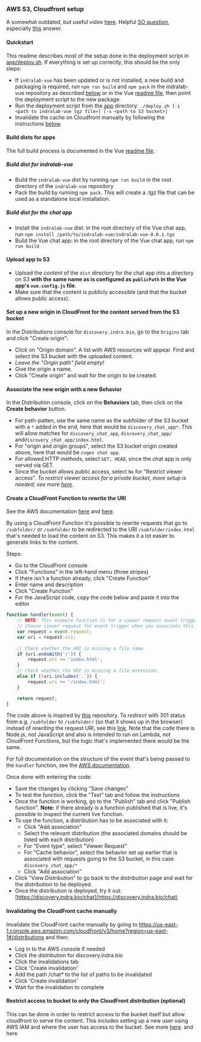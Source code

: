 ### AWS S3, Cloudfront setup

A somewhat outdated, but useful video [here](https://www.youtube.com/watch?v=5r9Q-tI7mMw).
Helpful [SO question](https://stackoverflow.com/questions/31017105/how-do-you-set-a-default-root-object-for-subdirectories-for-a-statically-hosted), 
especially [this](https://stackoverflow.com/a/69157535/10478812) answer.

#### Quickstart

This readme describes most of the setup done in the deployment script in [app/deploy.sh](./app/deploy.sh). If 
everything is set up correctly, this should be the only steps:
- If `indralab-vue` has been updated or is not installed, a new build and packaging is required, run `npm run build` 
  and `npm pack` in the indralab-vue repository as described [below](#build-dist-for-indralab-vue) or in the Vue 
  [readme file](./app/README.md), then point the deployment script to the new package.
- Run the deployment script from the [app](./app) directory:
  `./deploy.sh [-i <path to indralab-vue tgz file>] [-s <path to S3 bucket>]`
- Invalidate the cache on Cloudfront manually by following the instructions [below](#invalidating-the-cloudfront-cache-manually).

#### Build dists for apps

The full build process is documented in the Vue [readme file](./app/README.md).

##### Build dist for indralab-vue

- Build the `indralab-vue` dist by running `npm run build` in the root directory of the `indralab-vue` repository
- Pack the build by running `npm pack`. This will create a .tgz file that can be used as a standalone local installation.

##### Build dist for the chat app
- Install the `indralab-vue` dist: in the root directory of the Vue chat app, run `npm install /path/to/indralab-vue/indralab-vue-0.0.1.tgz`
- Build the Vue chat app: in the root directory of the Vue chat app, run `npm run build`

#### Upload app to S3

- Upload the _content_ of the `dist` directory for the chat app into a directory on S3 **with the same name as is 
  configured as `publicPath` in the Vue app's `vue.config.js` file**.
- Make sure that the content is publicly accessible (and that the bucket allows public access).

#### Set up a new origin in CloudFront for the content served from the S3 bucket

In the Distributions console for `discovery.indra.bio`, go to the `Origins` tab and click "Create origin":

- Click on "Origin domain". A list with AWS resources will appear. Find and select the S3 bucket with the uploaded content.
- _Leave the "Origin path" field empty!_
- Give the origin a name.
- Click "Create origin" and wait for the origin to be created.

#### Associate the new origin with a new Behavior

In the Distribution console, click on the **Behaviors** tab, then click on the **Create behavior** button.

- For path-patten, use the same name as the subfolder of the S3 bucket with a `*` added in the end, here that would 
  be `discovery_chat_app*`. This will allow matches for `discovery_chat_app`, `discovery_chat_app/` 
  and`discovery_chat_app/index.html`.
- For "origin and origin groups", select the S3 bucket origin created above, here that would be `cogex chat app`.
- For allowed HTTP methods, select `GET, HEAD`, since the chat app is only served via GET.
- Since the bucket allows public access, select `No` for "Restrict viewer access". _To restrict viewer access for a 
  private bucket, more setup is needed; see more
  [here](https://docs.aws.amazon.com/AmazonCloudFront/latest/DeveloperGuide/private-content-restricting-access-to-s3.html)._

#### Create a CloudFront Function to rewrite the URI

See the AWS documentation
[here](https://docs.aws.amazon.com/AmazonCloudFront/latest/DeveloperGuide/functions-tutorial.html) and
[here](https://docs.aws.amazon.com/AmazonCloudFront/latest/DeveloperGuide/functions-tutorial.html).

By using a CloudFront Function it's possible to rewrite requests that go to `/subfolder/` or `/subfolder` to be 
redirected to the URI `/subfolder/index.html` that's needed to load the content on S3. This makes it a lot easier to 
generate links to the content.

Steps:
- Go to the CloudFront console
- Click "Functions" in the left-hand menu (three stripes)
- If there isn't a function already, click "Create Function"
- Enter name and description
- Click "Create Function"
- For the JavaScript code, copy the code below and paste it into the editor

```javascript
function handler(event) {
    // NOTE: This example function is for a viewer request event trigger.
    // Choose viewer request for event trigger when you associate this function with a distribution.
    var request = event.request;
    var uri = request.uri;
    
    // Check whether the URI is missing a file name.
    if (uri.endsWith('/')) {
        request.uri += 'index.html';
    } 
    // Check whether the URI is missing a file extension.
    else if (!uri.includes('.')) {
        request.uri += '/index.html';
    }

    return request;
}
```

The code above is inspired by 
[this](https://github.com/aws-samples/amazon-cloudfront-functions/tree/main/url-rewrite-single-page-apps) repository.
To _redirect_ with 301 status from e.g. `/subfolder` to `/subfolder/` (so that it shows up in the browser) instead of 
_rewriting_ the request URI, see this
[link](https://github.com/digital-sailors/standard-redirects-for-cloudfront). Note that the code there is Node.js, 
not JavaScript and also is intended to run on Lambda, not CloudFront Functions, but the logic that's implemented there 
would be the same.

For full documentation on the structure of the event that's being passed to the `handler` function, see the
[AWS documentation](https://docs.aws.amazon.com/AmazonCloudFront/latest/DeveloperGuide/functions-event-structure.html).

Once done with entering the code:
- Save the changes by clicking "Save changes"
- To test the function, click the "Test" tab and follow the instructions 
- Once the function is working, go to the "Publish" tab and click "Publish function". **Note:** if there already is 
  a function published that is live, it's possible to inspect the current live function.
- To use the function, a distribution has to be associated with it:
  - Click "Add association"
  - Select the relevant distribution (the associated domains should be listed with each distribution)
  - For "Event type", select "Viewer Request"
  - For "Cache behavior", select the behavior set up earlier that is associated with requests going to the S3 bucket, 
    in this case `discovery_chat_app/*`
  - Click "Add association"
- Click "View Distribution" to go back to the distribution page and wait for the distribution to be deployed.
- Once the distribution is deployed, try it out: [https://discovery.indra.bio/chat](https://discovery.indra.bio/chat)

#### Invalidating the CloudFront cache manually

Invalidate the CloudFront cache manually by going to https://us-east-1.console.aws.amazon.com/cloudfront/v3/home?region=us-east-1#/distributions and then:
  - Log in to the AWS console if needed
  - Click the distribution for discovery.indra.bio
  - Click the invalidations tab
  - Click 'Create invalidation'
  - Add the path /chat* to the list of paths to be invalidated
  - Click 'Create invalidation'
  - Wait for the invalidation to complete

#### Restrict access to bucket to only the CloudFront distribution (optional)

This can be done in order to restrict access to the bucket itself but allow cloudfront to serve the content. This 
includes setting up a new user using AWS IAM and where the user has access to the bucket. See more
[here](https://docs.aws.amazon.com/AmazonCloudFront/latest/DeveloperGuide/private-content-restricting-access-to-s3.html).
and here 

